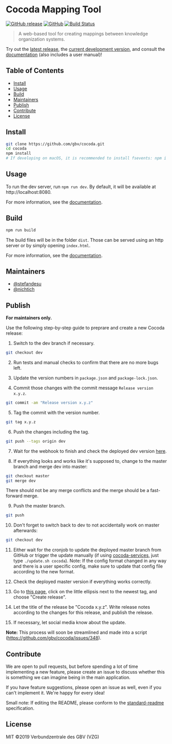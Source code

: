 # Cocoda Mapping Tool

[![GitHub release](https://img.shields.io/github/release/gbv/cocoda.svg)](https://github.com/gbv/cocoda/releases/latest)
[![GitHub](https://img.shields.io/github/license/gbv/cocoda.svg)](https://github.com/gbv/cocoda/blob/master/LICENSE)
[![Build Status](https://travis-ci.org/gbv/cocoda.svg?branch=dev)](https://travis-ci.org/gbv/cocoda)

> A web-based tool for creating mappings between knowledge organization systems.

Try out the [latest release](https://coli-conc.gbv.de/cocoda/), the [current development version](https://coli-conc.gbv.de/cocoda/dev/), and consult the [documentation] (also includes a user manual)!

## Table of Contents
- [Install](#install)
- [Usage](#usage)
- [Build](#build)
- [Maintainers](#maintainers)
- [Publish](#publish)
- [Contribute](#contribute)
- [License](#license)

## Install
```bash
git clone https://github.com/gbv/cocoda.git
cd cocoda
npm install
# If developing on macOS, it is recommended to install fsevents: npm i --no-save fsevents
```

## Usage
To run the dev server, run `npm run dev`. By default, it will be available at http://localhost:8080.

For more information, see the [documentation].

## Build
```bash
npm run build
```

The build files will be in the folder `dist`. Those can be served using an http server or by simply opening `index.html`.

For more information, see the [documentation].

## Maintainers
- [@stefandesu](https://github.com/stefandesu)
- [@nichtich](https://github.com/nichtich)

## Publish
**For maintainers only.**

Use the following step-by-step guide to preprare and create a new Cocoda release:

1. Switch to the dev branch if necessary.
  ```bash
  git checkout dev
  ```

2. Run tests and manual checks to confirm that there are no more bugs left.

3. Update the version numbers in `package.json` and `package-lock.json`.

4. Commit those changes with the commit message `Release version x.y.z`.
  ```bash
  git commit -am "Release version x.y.z"
  ```

5. Tag the commit with the version number.
  ```bash
  git tag x.y.z
  ```

6. Push the changes including the tag.
  ```bash
  git push --tags origin dev
  ```

7. Wait for the webhook to finish and check the deployed dev version [here](https://coli-conc.gbv.de/cocoda/dev/).

8. If everything looks and works like it's supposed to, change to the master branch and merge dev into master:
  ```bash
  git checkout master
  git merge dev
  ```

  There should not be any merge conflicts and the merge should be a fast-forward merge.

9. Push the master branch.
  ```bash
  git push
  ```

10. Don't forget to switch back to dev to not accidentally work on master afterwards:
  ```bash
  git checkout dev
  ```

11. Either wait for the cronjob to update the deployed master branch from GitHub or trigger the update manually (if using [cocoda-services](https://github.com/gbv/cocoda-services), just type `./update.sh cocoda`). Note: If the config format changed in any way and there is a user specific config, make sure to update that config file according to the new format.

12. Check the deployed master version if everything works correctly.

13. Go to [this page](https://github.com/gbv/cocoda/tags), click on the little ellipsis next to the newest tag, and choose "Create release".

14. Let the title of the release be "Cocoda x.y.z". Write release notes according to the changes for this release, and publish the release.

15. If necessary, let social media know about the update.

**Note:** This process will soon be streamlined and made into a script (https://github.com/gbv/cocoda/issues/348).

## Contribute
We are open to pull requests, but before spending a lot of time implementing a new feature, please create an issue to discuss whether this is something we can imagine being in the main application.

If you have feature suggestions, please open an issue as well, even if you can't implement it. We're happy for every idea!

Small note: If editing the README, please conform to the [standard-readme](https://github.com/RichardLitt/standard-readme) specification.

## License
MIT ©2019 Verbundzentrale des GBV (VZG)

[documentation]: https://gbv.github.io/cocoda/
